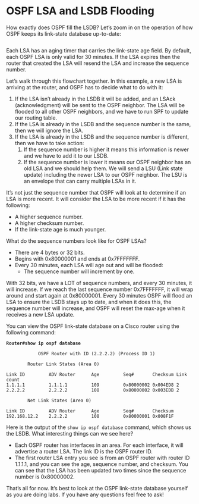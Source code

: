 # OSPF LSA and LSDB Flooding

How exactly does OSPF fill the LSDB? Let’s zoom in on the operation of how OSPF keeps its link-state database up-to-date:

<figure><img src="https://cdn.networklessons.com/wp-content/uploads/2013/02/ospf-lsa-lsdb-flooding.png" alt=""><figcaption></figcaption></figure>

Each LSA has an aging timer that carries the link-state age field. By default, each OSPF LSA is only valid for 30 minutes. If the LSA expires then the router that created the LSA will resend the LSA and increase the sequence number. &#x20;

Let’s walk through this flowchart together. In this example, a new LSA is arriving at the router, and OSPF has to decide what to do with it:

1. If the LSA isn’t already in the LSDB it will be added, and an LSAck (acknowledgment) will be sent to the OSPF neighbor. The LSA will be flooded to all other OSPF neighbors, and we have to run SPF to update our routing table.
2. If the LSA is already in the LSDB and the sequence number is the same, then we will ignore the LSA.
3. If the LSA is already in the LSDB and the sequence number is different, then we have to take action:
   1. If the sequence number is higher it means this information is newer and we have to add it to our LSDB.
   2. If the sequence number is lower it means our OSPF neighbor has an old LSA and we should help them. We will send a LSU (Link state update) including the newer LSA to our OSPF neighbor. The LSU is an envelope that can carry multiple LSAs in it.

It’s not just the sequence number that OSPF will look at to determine if an LSA is more recent. It will consider the LSA to be more recent if it has the following:

* A higher sequence number.
* A higher checksum number.
* If the link-state age is much younger.

What do the sequence numbers look like for OSPF LSAs?

* There are 4 bytes or 32 bits.
* Begins with 0x80000001 and ends at 0x7FFFFFFF.
* Every 30 minutes, each LSA will age out and will be flooded:
  * The sequence number will increment by one.

With 32 bits, we have a LOT of sequence numbers, and every 30 minutes, it will increase. If we reach the last sequence number 0x7FFFFFFF, it will wrap around and start again at 0x80000001. Every 30 minutes OSPF will flood an LSA to ensure the LSDB stays up to date, and when it does this, the sequence number will increase, and OSPF will reset the max-age when it receives a new LSA update.

You can view the OSPF link-state database on a Cisco router using the following command:

<pre><code><strong>Router#show ip ospf database 
</strong>
            OSPF Router with ID (2.2.2.2) (Process ID 1)

		Router Link States (Area 0)

Link ID         ADV Router      Age         Seq#       Checksum Link count
1.1.1.1         1.1.1.1         109         0x80000002 0x004ED8 2
2.2.2.2         2.2.2.2         108         0x80000002 0x003EDB 2

		Net Link States (Area 0)

Link ID         ADV Router      Age         Seq#       Checksum
192.168.12.2    2.2.2.2         108         0x80000001 0x008F1F
</code></pre>

Here is the output of the `show ip ospf database` command, which shows us the LSDB. What interesting things can we see here?

* Each OSPF router has interfaces in an area. For each interface, it will advertise a router LSA. The link ID is the OSPF router ID.
* The first router LSA entry you see is from an OSPF router with router ID 1.1.1.1, and you can see the age, sequence number, and checksum. You can see that the LSA has been updated two times since the sequence number is 0x80000002.

That’s all for now. It’s best to look at the OSPF link-state database yourself as you are doing labs. If you have any questions feel free to ask!
